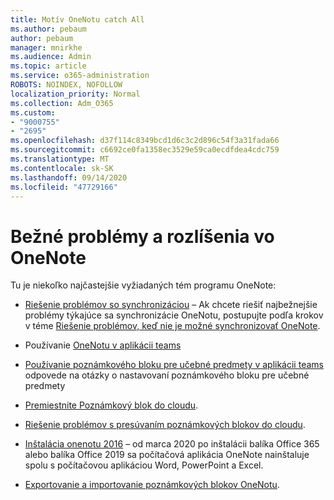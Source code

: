 ```yaml
---
title: Motív OneNotu catch All
ms.author: pebaum
author: pebaum
manager: mnirkhe
ms.audience: Admin
ms.topic: article
ms.service: o365-administration
ROBOTS: NOINDEX, NOFOLLOW
localization_priority: Normal
ms.collection: Adm_O365
ms.custom:
- "9000755"
- "2695"
ms.openlocfilehash: d37f114c8349bcd1d6c3c2d896c54f3a31fada66
ms.sourcegitcommit: c6692ce0fa1358ec3529e59ca0ecdfdea4cdc759
ms.translationtype: MT
ms.contentlocale: sk-SK
ms.lasthandoff: 09/14/2020
ms.locfileid: "47729166"
---
```

# <a name="common-issues-and-resolutions-with-onenote"></a>Bežné problémy a rozlíšenia vo OneNote

Tu je niekoľko najčastejšie vyžiadaných tém programu OneNote:

- [Riešenie problémov so synchronizáciou](https://support.office.com/article/299495ef-66d1-448f-90c1-b785a6968d45) – Ak chcete riešiť najbežnejšie problémy týkajúce sa synchronizácie OneNotu, postupujte podľa krokov v téme [Riešenie problémov, keď nie je možné synchronizovať OneNote](https://support.office.com/article/Fix-issues-when-you-can-t-sync-OneNote-299495ef-66d1-448f-90c1-b785a6968d45).

- Používanie [OneNotu v aplikácii teams](https://support.microsoft.com/office/0ec78cc3-ba3b-4279-a88e-aa40af9865c2) 

- [Používanie poznámkového bloku pre učebné predmety v aplikácii teams](https://support.office.com/article/bd77f11f-27cd-4d41-bfbd-2b11799f1440) odpovede na otázky o nastavovaní poznámkového bloku pre učebné predmety

- [Premiestnite Poznámkový blok do cloudu](https://support.office.com/article/d5c28b91-7b9c-45be-8f0c-529bdbba019a).

- [Riešenie problémov s presúvaním poznámkových blokov do cloudu](https://support.office.com/article/70528107-11dc-4f3f-b695-b150059dfd78).

- [Inštalácia onenotu 2016](https://support.office.com/article/c08068d8-b517-4464-9ff2-132cb9c45c08) – od marca 2020 po inštalácii balíka Office 365 alebo balíka Office 2019 sa počítačová aplikácia OneNote nainštaluje spolu s počítačovou aplikáciou Word, PowerPoint a Excel.

- [Exportovanie a importovanie poznámkových blokov OneNotu](https://support.office.com/article/a4b60da5-8f33-464e-b1ba-b95ce540f309).
